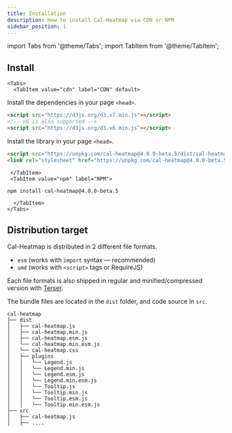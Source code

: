 ```yaml
---
title: Installation
description: How to install Cal-Heatmap via CDN or NPM
sidebar_position: 1
---
```


import Tabs from '@theme/Tabs';
import TabItem from '@theme/TabItem';

## Install

```mdx-code-block
<Tabs>
  <TabItem value="cdn" label="CDN" default>
```

Install the dependencies in your page `<head>`.

```html
<script src="https://d3js.org/d3.v7.min.js"></script>
<!-- v6 is also supported -->
<script src="https://d3js.org/d3.v6.min.js"></script>
```

Install the library in your page `<head>`.

```html
<script src="https://unpkg.com/cal-heatmap@4.0.0-beta.5/dist/cal-heatmap.min.js"></script>
<link rel="stylesheet" href="https://unpkg.com/cal-heatmap@4.0.0-beta.5/dist/cal-heatmap.css"></script>
```

```mdx-code-block
 </TabItem>
 <TabItem value="npm" label="NPM">
```

```
npm install cal-heatmap@4.0.0-beta.5
```

```mdx-code-block
  </TabItem>
</Tabs>
```

## Distribution target

Cal-Heatmap is distributed in 2 different file formats.

- `esm` (works with `import` syntax — recommended)
- `umd` (works with `<script>` tags or RequireJS)

Each file formats is also shipped in regular and minified/compressed version with [Terser](https://github.com/terser/terser).

The bundle files are located in the `dist` folder, and code source in `src`.

```
cal-heatmap
├── dist
│   ├── cal-heatmap.js
│   ├── cal-heatmap.min.js
│   ├── cal-heatmap.esm.js
│   └── cal-heatmap.min.esm.js
│   └── cal-heatmap.css
│   ├── plugins
│   │   └── Legend.js
│   │   └── Legend.min.js
│   │   └── Legend.esm.js
│   │   └── Legend.min.esm.js
│   │   └── Tooltip.js
│   │   └── Tooltip.min.js
│   │   └── Tooltip.esm.js
│   │   └── Tooltip.min.esm.js
├── src
│   ├── cal-heatmap.js
│   ├── ....

```
